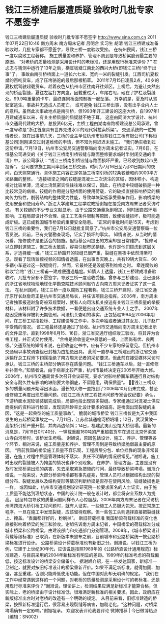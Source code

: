 # 钱江三桥建后屡遭质疑 验收时几批专家不愿签字

钱江三桥建后屡遭质疑 验收时几批专家不愿签字
http://www.sina.com.cn  2011年07月22日10:46  南方周末
南方周末记者 吕明合 实习生 胡清
钱江三桥建成准备验收时，几批专家都不愿签字，导致三桥一度验收受挫。
在杭州民间，钱江三桥一度以腐败工程著称。
施工质量差和养护、管理不周到是导致桥梁脆弱最主要的原因。
“对老桥的质量检测是采用设计时的老标准，还是用现行标准来评价？”
在忐忑与猜测中运行了13年之后，横亘钱塘江南北的西兴大桥(即钱江三桥)“终于出事”了。
事故由南引桥桥面上一道长六七米、宽约一米的裂缝引发。江西司机夏权斌的百吨货车，成了压垮骆驼的最后那根稻草。
2011年7月15日凌晨2点，40岁的夏权斌驾驶超载货车，趁着夜色从杭州市区往南开往郊区。上桥后，为避让突然出现的桥面裂缝，夏往左猛打方向盘，因载重过大，车尾右甩，砸在了护栏及裂缝处。99.9吨重量的卡车，最终连同桥面预制板一起坠落。
万幸的是，夏及时从驾驶室逃生。事故并无造成人员死亡。
或可避免
钱江三桥出事，没有出乎业内人士的意料。虽然此次事故地点是南引桥，但1993年开工建设的这座大桥，自1997年1月建成通车以来，有关主桥质量的质疑就不绝于耳。
这座由同济大学设计、杭州市交通局代建的大桥，总投资6亿元，主桥工程由湖南省路桥建设总公司承建，曾一度号称是“浙江首座具有世界先进水平的现代斜拉索桥梁”。
交通系统的一位知情者说，就在出事前几天，三桥的业主单位杭州市恒基钱江三桥有限公司(下称恒基公司)刚刚递交过封道维修的申请，但不知为何迟迟未施工。
“我们确实收到过这份申请。”7月19日，杭州市公安局交通警察局向南方周末记者证实。7月6日，在恒基公司递交的《关于钱江三桥南引桥铰缝与路面整修要求临时半封闭交通的申请》中，该公司承认：“钱江三桥南引桥铰缝与路面损坏严重，已经收到数起市民投诉”。
公司要求施工期间半封闭三桥交通，时间为7月16日至7月31日期间的夜间，白天照常通行。具体施工内容正是包括三桥南引桥的12条铰缝和约3000平方米路面的整修。
“连接板梁之间的铰缝是混凝土二次浇注的区域，因体积小、构造相对比较单薄，混凝土浇筑密实性往往难以保证，因此，在桥梁中铰缝破损是一种比较常见的病害。铰缝的作用是分配桥面的使用荷载，它的破损直接影响桥梁的横向传力特性，削弱结构的整体受力性能，导致单块梁板承受重车作用，影响桥梁的使用安全和使用寿命。”浙江大学建筑工程学院教授谢旭在接受南方周末记者采访时说。
有关铰缝的不少专业文献显示，由于公路交通量急剧增加，同时因自然环境影响，工程局部设计不合理、施工工艺条件限制等原因，致使铰缝损坏，极可能造成断板。这已成我国城市桥梁的重要安全隐患。
“正常的审批时间是15天，考虑到钱江三桥的重要性，我们在7月12日就批复同意了。”杭州市公安局交通警察局一位官员说。此前，已有交警勘查现场，证实了损坏的事实。
知情者说，从当时的情况看，抢修或许是更适合的措施。但恒基公司提出的方案却是日常维护。“抢修可以立即封道施工，但三桥太敏感，容易引起市民猜疑。也许是他们顾虑到这层关系，才选择缓一缓。”
钱江三桥豁开的铰缝已很严重，裂缝在黑夜中依然清晰可见。观看了现场监控视频的知情者透露，在出事当天晚上，共有19辆大货车、60多辆小车避过这一裂缝绕行。
然而，它最终还是没能等到维修之时。
牵连腐败的验收“合格”
钱江三桥甫一建成便遭遇尴尬。知情人士透露，钱江三桥建成准备验收时，几批专家都不愿签字，导致三桥一度验收受挫。曾参与三桥建设、业已退休的浙江省地球物理地球化学勘查院技术顾问赵竹占向南方周末记者证实了这一说法。
在杭州民间，钱江三桥一度以腐败工程著称。钱江三桥开建时，浙江省交通厅原厅长赵詹奇正是杭州市交通局局长，并任该项目总指挥。2006年，南方周末记者独家报道赵詹奇被双规案时，就有人向司法机关投送有关钱江三桥质量的举报材料。该材料附了许多技术数据，一看便是出自交通系统专业人士之手。
2007年赵因受贿等罪被判无期徒刑。司法机关查明的事实，正包括赵1994至2006年期间，在三桥工程招投标、工程建设等工作中，多次单独或者通过其女友、儿子赵广宇受贿的情况。
该工程最终还是通过了验收。杭州市交通局向南方周末记者出示的文件显示，直到1998年6月15、16日，浙江省交通厅组织竣工验收，将其评为合格工程，并正式交付使用。
“合格是验收鉴定中最低的一级，上面尚有优、良两级。”交通系统的知情者说，在验收鉴定书中，应有不少专家的保留意见。但杭州市交通局以事故调查组已封档为由拒绝出具。
此前一直参与三桥建设的浙江省交通运输厅总工程师卞钧霈拒绝了南方周末记者的采访要求。但此前在接受媒体采访时承认，钱江三桥的主桥部分确实存在质量问题。
“钱江三桥通车以后，就一直修修补补至今。”知情者说，由于病害比较严重，杭州市最终决定在2005年开始大修。2006年，杭州市交通局曾多次召开会议研究，要求“对影响桥面车辆通行且对结构安全与耐久性有影响的缺陷要大修彻底，不留隐患，确保质量”。
钱江三桥众多的质量问题开始浮出水面，漫长的大修一直拖到了2006年10月仍未完成，甚至维修施工再度出现质量问题。《钱江三桥大修工程技术问题专家会议纪要》承认，下游桥面水泥砼铺装层完成后，局部地段出现较多裂缝。专家组通过对混凝土供应商提供的资料进行检查，发现实际砂率比设计要求的偏高，是桥面出现裂缝的主因，“这是一起典型的施工质量事故”。
脆弱的城市桥梁
钱江三桥仅是九天中我国发生的五起桥梁事故之一。7月11日，江苏盐城通榆河桥坍塌；12日，武汉黄陂一高架桥引桥严重开裂，并向两边倾斜；14日，福建武夷山公馆大桥倒塌。最新的消息是，7月19日0时40分，一辆载重超160吨的严重超载货车在通过北京怀柔宝山寺白河桥时，该桥发生坍塌。
谢旭说，原因包括设计、施工、养护、管理等各个环节，相对来说，施工质量差和养护、管理不周到是导致桥梁脆弱最主要的原因。
“目前我国的桥梁施工质量不容乐观，工程层层分包、单位挂靠的现象非常普遍，在施工过程中质量管理体制不落实、责任不明确的情况很常见。”谢旭说，施工时出现的裂缝被人为掩盖的情况也非个别现象。
在养护、管理方面，主要是没有及时发现桥梁出现的病害，失去采取紧急措施的时间，最终导致桥梁垮塌。谢旭介绍说，一般来说，大部分桥梁垮塌都有事先症兆，管理人员可以根据结构出现的裂缝分布、裂缝发展以及结构变形等情况判断桥梁是否存在使用风险，铰缝破损也是一样。
或因如此，杭州市交通规划设计研究院一位要求匿名的人士证实，由于施工质量不能达到理想状态，中国的设计院一般在设计时，都会将安全系数人为提高。
层层转包导致的质量问题同样令人心惊胆战。2006年南方周末记者在采访杭州湾跨海大桥引桥工程问题时，就有人证实，一些施工人员胆大包天。按正常施工程序，一旦在施工中发现裂缝，应该留待观察。但一些包工头则选择直接把裂缝抹上、掩盖。“表面都好好的，粉刷掉”。
新旧荷载标准
我国桥梁荷载标准的变化也直接影响着桥梁的施工和验收。谢旭告诉南方周末记者，中国桥梁的荷载标准分成城市桥梁和公路桥梁，由建设部门和交通部门分别管理。2008年，《城市桥梁设计荷载等级标准》已取消，在新版本未颁布之前，目前城市和公路桥梁统一按公路桥梁标准进行设计。
公路桥梁设计荷载标准也有新旧之分。谢旭说，以钱江三桥为例，它建于上世纪90年代，应该说是按照1989年的《公路桥涵设计通用规范》标准建造，与目前采用的2004年新标准有明显的差距。1989年的标准考虑的荷载偏低，按这标准设计的桥梁安全储备小。
据谢旭介绍，在一些发达国家，新标准一旦制定，就要对按旧标准设计的桥梁重新评价。如果不满足新标准，就得加固、加强，甚至重建，否则只能降低使用功能。但在中国对此却无明确的规定。
“我们在工作中经常遇到这样的一个问题，对老桥的质量检测是采用设计时的老标准，还是用现行标准来评价？”谢旭说，理论讲上，检测结果应满足新标准才能算合格，但实际上，老的桥梁由于设计标准低，很难满足新标准的相关要求。因此，政府应在新版标准出台时对老桥的改造有一个明确的规定。
从目前来看，旧标准建造的桥梁，按照新标准运行后，很容易出现裂缝等病害，加剧老化。“这种问题，对桥梁垮塌确有一定影响。”谢旭坦承。
欢迎发表评论我要评论
微博推荐 | 今日微博热点（编辑：SN002）

